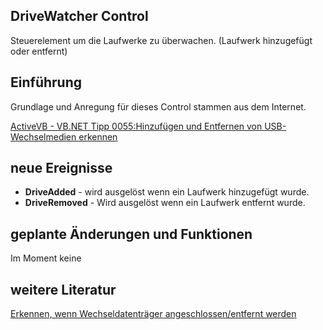 ## DriveWatcher Control

Steuerelement um die Laufwerke zu überwachen. (Laufwerk hinzugefügt oder entfernt)

## Einführung

Grundlage und Anregung für dieses Control stammen aus dem Internet.

[ActiveVB - VB.NET Tipp 0055:Hinzufügen und Entfernen von USB-Wechselmedien erkennen](http://www.activevb.de/tipps/vbnettipps/tipp0055.html)

## neue Ereignisse

- **DriveAdded** - wird ausgelöst wenn ein Laufwerk hinzugefügt wurde.
- **DriveRemoved** - Wird ausgelöst wenn ein Laufwerk entfernt wurde.

## geplante Änderungen und Funktionen

Im Moment keine

## weitere Literatur

[Erkennen, wenn Wechseldatenträger angeschlossen/entfernt werden](https://www.vbarchiv.net/tipps/tipp_1928-erkennen-wenn-wechseldatentraeger-angeschlossen-entfernt-werden.html)

